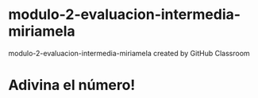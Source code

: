# modulo-2-evaluacion-intermedia-miriamela
modulo-2-evaluacion-intermedia-miriamela created by GitHub Classroom
# Adivina el número!
